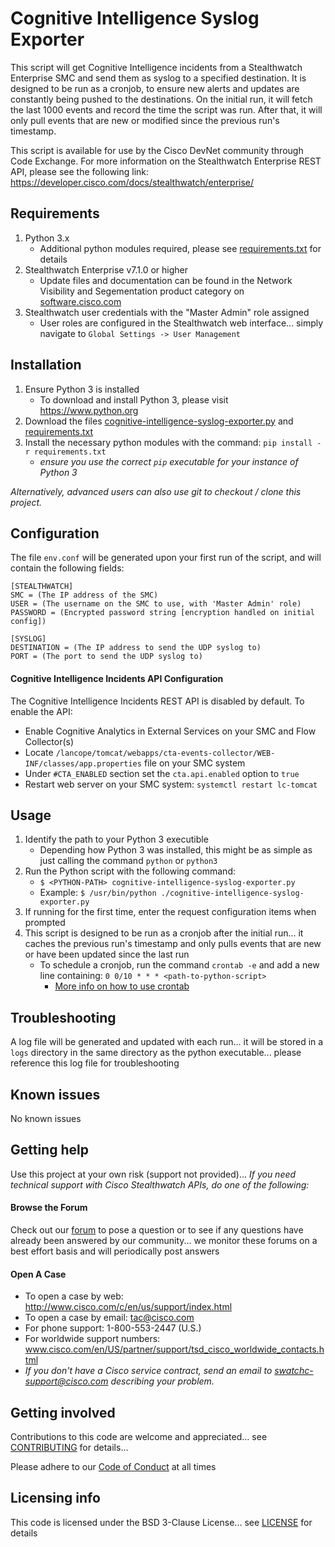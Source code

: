 # Cognitive Intelligence Syslog Exporter
This script will get Cognitive Intelligence incidents from a Stealthwatch Enterprise SMC and send them as syslog to a specified destination. It is designed to be run as a cronjob, to ensure new alerts and updates are constantly being pushed to the destinations. On the initial run, it will fetch the last 1000 events and record the time the script was run. After that, it will only pull events that are new or modified since the previous run's timestamp.

This script is available for use by the Cisco DevNet community through Code Exchange. For more information on the Stealthwatch Enterprise REST API, please see the following link: https://developer.cisco.com/docs/stealthwatch/enterprise/

## Requirements
1. Python 3.x
    - Additional python modules required, please see [requirements.txt](requirements.txt) for details
2. Stealthwatch Enterprise v7.1.0 or higher
    - Update files and documentation can be found in the Network Visibility and Segementation product category on [software.cisco.com](https://software.cisco.com/download/home/286307082)
3. Stealthwatch user credentials with the "Master Admin" role assigned
    - User roles are configured in the Stealthwatch web interface... simply navigate to `Global Settings -> User Management`

## Installation
1. Ensure Python 3 is installed
   * To download and install Python 3, please visit https://www.python.org
2. Download the files [cognitive-intelligence-syslog-exporter.py](cognitive-intelligence-syslog-exporter.py) and [requirements.txt](requirements.txt)
3. Install the necessary python modules with the command: `pip install -r requirements.txt`
    * *ensure you use the correct `pip` executable for your instance of Python 3*

*Alternatively, advanced users can also use git to checkout / clone this project.*

## Configuration
The file `env.conf` will be generated upon your first run of the script, and will contain the following fields:
```
[STEALTHWATCH]
SMC = (The IP address of the SMC)
USER = (The username on the SMC to use, with 'Master Admin' role)
PASSWORD = (Encrypted password string [encryption handled on initial config])

[SYSLOG]
DESTINATION = (The IP address to send the UDP syslog to)
PORT = (The port to send the UDP syslog to)
```

#### **Cognitive Intelligence Incidents API Configuration**
The Cognitive Intelligence Incidents REST API is disabled by default. To enable the API:

* Enable Cognitive Analytics in External Services on your SMC and Flow Collector(s)
* Locate `/lancope/tomcat/webapps/cta-events-collector/WEB-INF/classes/app.properties` file on your SMC system
* Under `#CTA_ENABLED` section set the `cta.api.enabled` option to `true`
* Restart web server on your SMC system: `systemctl restart lc-tomcat`

## Usage
1. Identify the path to your Python 3 executible
    * Depending how Python 3 was installed, this might be as simple as just calling the command `python` or `python3`
2. Run the Python script with the following command:
    * `$ <PYTHON-PATH> cognitive-intelligence-syslog-exporter.py`
    * Example: `$ /usr/bin/python ./cognitive-intelligence-syslog-exporter.py`
3. If running for the first time, enter the request configuration items when prompted
4. This script is designed to be run as a cronjob after the initial run... it caches the previous run's timestamp and only pulls events that are new or have been updated since the last run
    * To schedule a cronjob, run the command `crontab -e` and add a new line containing: `0 0/10 * * * <path-to-python-script>`
        * [More info on how to use crontab](https://opensource.com/article/17/11/how-use-cron-linux)

## Troubleshooting
A log file will be generated and updated with each run... it will be stored in a `logs` directory in the same directory as the python executable... please reference this log file for troubleshooting

## Known issues
No known issues

## Getting help
Use this project at your own risk (support not provided)... *If you need technical support with Cisco Stealthwatch APIs, do one of the following:*

#### Browse the Forum
Check out our [forum](https://community.cisco.com/t5/custom/page/page-id/customFilteredByMultiLabel?board=j-disc-dev-security&labels=stealthwatch) to pose a question or to see if any questions have already been answered by our community... we monitor these forums on a best effort basis and will periodically post answers

#### Open A Case
* To open a case by web: http://www.cisco.com/c/en/us/support/index.html
* To open a case by email: tac@cisco.com 
* For phone support: 1-800-553-2447 (U.S.)
* For worldwide support numbers: www.cisco.com/en/US/partner/support/tsd_cisco_worldwide_contacts.html
* *If you don't have a Cisco service contract, send an email to swatchc-support@cisco.com describing your problem.*

## Getting involved
Contributions to this code are welcome and appreciated... see [CONTRIBUTING](CONTRIBUTING.md) for details... 

Please adhere to our [Code of Conduct](CODE_OF_CONDUCT.md) at all times

## Licensing info
This code is licensed under the BSD 3-Clause License... see [LICENSE](LICENSE) for details

